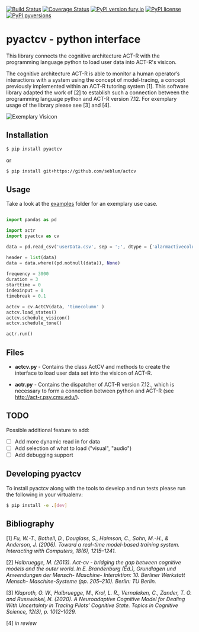[![Build Status](https://travis-ci.org/seblum/pyactcv.svg?branch=master)](https://travis-ci.org/seblum/pyactcv)
[![Coverage Status](https://coveralls.io/repos/github/seblum/pyactcv/badge.svg)](https://coveralls.io/github/seblum/pyactcv)
[![PyPI version fury.io](https://img.shields.io/pypi/v/pyactcv?color=green)](https://pypi.python.org/pypi/pyactcv/)
[![PyPI license](https://img.shields.io/pypi/l/pyactcv)](https://pypi.python.org/pypi/pyactcv/)
[![PyPI pyversions](https://img.shields.io/pypi/pyversions/pyactcv)](https://pypi.python.org/pypi/pyactcv/)


# pyactcv - python interface

This library connects the cognitive architecture ACT-R with the programming language python to load user data into ACT-R's visicon.

The cognitive architecture ACT-R is able to monitor a human operator’s interactions with a system using the concept of model-tracing, a concept previously implemented within an ACT-R tutoring system [1]. This software library adapted the work of [2] to establish such a connection between the programming language python and ACT-R version 7.12. For exemplary usage of the library please see [3] and [4].

![Exemplary Visicon](https://raw.githubusercontent.com/seblum/pyactcv/master/visicon.png)


## Installation

```bash
$ pip install pyactcv
```
or
```bash
$ pip install git+https://github.com/seblum/actcv
```

## Usage

Take a look at the [examples](examples) folder for an exemplary use case.

```python

import pandas as pd

import actr
import pyactcv as cv

data = pd.read_csv('userData.csv', sep = ';', dtype = {'alarmactivecolumn' : float, 'alarmnumbercolumn' : float, 'timecolumn' : float})

header = list(data)
data = data.where((pd.notnull(data)), None)
       
frequency = 3000
duration = 3
starttime = 0
indexinput = 0
timebreak = 0.1

actcv = cv.ActCV(data, 'timecolumn' )
actcv.load_states()
actcv.schedule_visicon()
actcv.schedule_tone()

actr.run()

```

## Files

- **actcv.py** - Contains the class ActCV and methods to create the interface to load user data set into the visicon of ACT-R.

- **actr.py** - Contains the dispatcher of ACT-R version 7.12., which is necessary to form a connection between python and ACT-R (see http://act-r.psy.cmu.edu/). 

## TODO
Possible additional feature to add:

- [ ] Add more dynamic read in for data
- [ ] Add selection of what to load ("visual", "audio")
- [ ] Add debugging support 

## Developing pyactcv
To install pyactcv along with the tools to develop and run tests please run the following in your virtualenv:

```bash
$ pip install -e .[dev]
```

## Bibliography

[1] <cite> Fu, W.-T., Bothell, D., Douglass, S., Haimson, C., Sohn, M.-H., & Anderson, J. (2006). Toward a real-time model-based training system. Interacting with Computers, 18(6), 1215–1241. </cite> 

[2] <cite> Halbruegge, M. (2013). Act-cv - bridging the gap between cognitive models and the outer world. In E. Brandenburg (Ed.), Grundlagen und Anwendungen der Mensch- Maschine- Interaktion: 10. Berliner Werkstatt Mensch- Maschine-Systeme (pp. 205–210). Berlin: TU Berlin. </cite> 

[3] <cite> Klaproth, O. W., Halbruegge, M., Krol, L. R., Vernaleken, C., Zander, T. O. and Russwinkel, N. (2020). A Neuroadaptive Cognitive Model for Dealing With Uncertainty in Tracing Pilots’ Cognitive State. Topics in Cognitive Science, 12(3), p. 1012-1029. </cite> 

[4] <cite> in review </cite>
